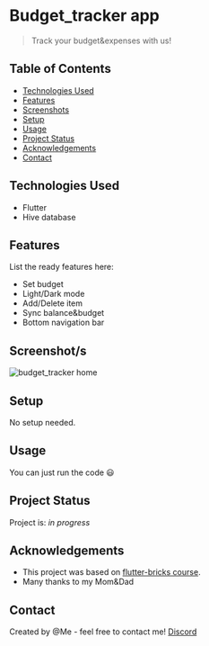 # Budget_tracker app

> Track your budget&expenses with us!

## Table of Contents
* [Technologies Used](#technologies-used)
* [Features](#features)
* [Screenshots](#screenshots)
* [Setup](#setup)
* [Usage](#usage)
* [Project Status](#project-status)
* [Acknowledgements](#acknowledgements)
* [Contact](#contact)


## Technologies Used
 - Flutter
 - Hive database


## Features
List the ready features here:
 - Set budget
 - Light/Dark mode
 - Add/Delete item
 - Sync balance&budget
 - Bottom navigation bar


## Screenshot/s
![budget_tracker home](https://user-images.githubusercontent.com/55667596/170559841-5372452f-a528-4c13-8507-91075d1dcbb3.jpg)


## Setup
No setup needed.

## Usage
You can just run the code 😃

## Project Status
Project is: _in progress_

## Acknowledgements
- This project was based on [flutter-bricks course](https://www.flutterbricks.com).
- Many thanks to my Mom&Dad


## Contact
Created by @Me - feel free to contact me!
[Discord](https://discordapp.com/users/740404813753483276/)
